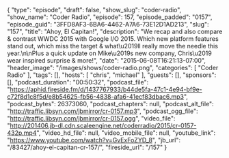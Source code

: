 {
  "type": "episode",
  "draft": false,
  "show_slug": "coder-radio",
  "show_name": "Coder Radio",
  "episode": 157,
  "episode_padded": "0157",
  "episode_guid": "3FFD8AF3-6BA6-4462-A7A6-73E12D1AD213",
  "slug": "157",
  "title": "Ahoy, El Capitan!",
  "description": "We recap and also compare & contrast WWDC 2015 with Google I/O 2015. Which new platform features stand out, which miss the target & what\u2019ll really move the needle this year.\n\nPlus a quick update on Mike\u2019s new company, Chris\u2019 wear inspired surprise & more!",
  "date": "2015-06-08T16:21:13-07:00",
  "header_image": "/images/shows/coder-radio.png",
  "categories": [
    "Coder Radio"
  ],
  "tags": [],
  "hosts": [
    "chris",
    "michael"
  ],
  "guests": [],
  "sponsors": [],
  "podcast_duration": "00:50:32",
  "podcast_file": "https://aphid.fireside.fm/d/1437767933/b44de5fa-47c1-4e94-bf9e-c72f8d1c8f5d/e8b54625-fb56-4838-afa6-41ecf83dbac6.mp3",
  "podcast_bytes": 26373060,
  "podcast_chapters": null,
  "podcast_alt_file": "http://traffic.libsyn.com/jbmirror/cr-0157.mp3",
  "podcast_ogg_file": "http://traffic.libsyn.com/jbmirror/cr-0157.ogg",
  "video_file": "http://201406.jb-dl.cdn.scaleengine.net/coderradio/2015/cr-0157-432p.mp4",
  "video_hd_file": null,
  "video_mobile_file": null,
  "youtube_link": "https://www.youtube.com/watch?v=GvExFoZYD_8",
  "jb_url": "/83427/ahoy-el-capitan-cr-157/",
  "fireside_url": "/157"
}

